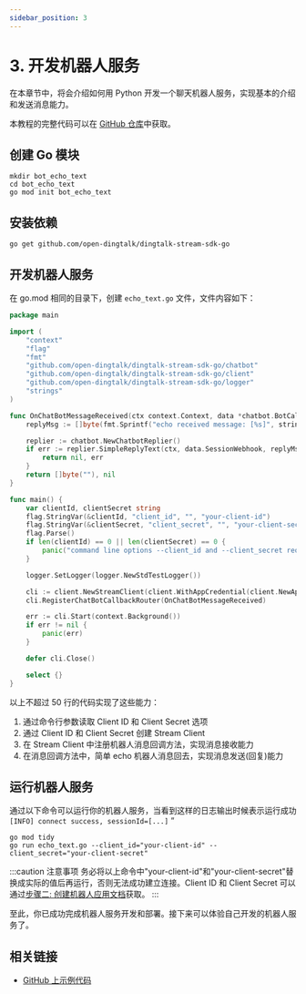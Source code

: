 ```yaml
---
sidebar_position: 3
---
```


# 3. 开发机器人服务

在本章节中，将会介绍如何用 Python 开发一个聊天机器人服务，实现基本的介绍和发送消息能力。

本教程的完整代码可以在 [GitHub 仓库](https://github.com/open-dingtalk/dingtalk-tutorial-python)中获取。

## 创建 Go 模块

```shell
mkdir bot_echo_text
cd bot_echo_text
go mod init bot_echo_text
```

## 安装依赖

```shell
go get github.com/open-dingtalk/dingtalk-stream-sdk-go
```

## 开发机器人服务

在 go.mod 相同的目录下，创建 `echo_text.go` 文件，文件内容如下：

```go title="echo_text.go" showLineNumbers
package main

import (
	"context"
	"flag"
	"fmt"
	"github.com/open-dingtalk/dingtalk-stream-sdk-go/chatbot"
	"github.com/open-dingtalk/dingtalk-stream-sdk-go/client"
	"github.com/open-dingtalk/dingtalk-stream-sdk-go/logger"
	"strings"
)

func OnChatBotMessageReceived(ctx context.Context, data *chatbot.BotCallbackDataModel) ([]byte, error) {
	replyMsg := []byte(fmt.Sprintf("echo received message: [%s]", strings.TrimSpace(data.Text.Content)))

	replier := chatbot.NewChatbotReplier()
	if err := replier.SimpleReplyText(ctx, data.SessionWebhook, replyMsg); err != nil {
		return nil, err
	}
	return []byte(""), nil
}

func main() {
	var clientId, clientSecret string
	flag.StringVar(&clientId, "client_id", "", "your-client-id")
	flag.StringVar(&clientSecret, "client_secret", "", "your-client-secret")
	flag.Parse()
	if len(clientId) == 0 || len(clientSecret) == 0 {
		panic("command line options --client_id and --client_secret required")
	}

	logger.SetLogger(logger.NewStdTestLogger())

	cli := client.NewStreamClient(client.WithAppCredential(client.NewAppCredentialConfig(clientId, clientSecret)))
	cli.RegisterChatBotCallbackRouter(OnChatBotMessageReceived)

	err := cli.Start(context.Background())
	if err != nil {
		panic(err)
	}

	defer cli.Close()

	select {}
}
```

以上不超过 50 行的代码实现了这些能力：
1. 通过命令行参数读取 Client ID 和 Client Secret 选项
2. 通过 Client ID 和 Client Secret 创建 Stream Client
3. 在 Stream Client 中注册机器人消息回调方法，实现消息接收能力
4. 在消息回调方法中，简单 echo 机器人消息回去，实现消息发送(回复)能力

## 运行机器人服务

通过以下命令可以运行你的机器人服务，当看到这样的日志输出时候表示运行成功 `[INFO] connect success, sessionId=[...]`
”

```shell
go mod tidy
go run echo_text.go --client_id="your-client-id" --client_secret="your-client-secret"
```

:::caution 注意事项
务必将以上命令中"your-client-id"和"your-client-secret"替换成实际的值后再运行，否则无法成功建立连接。Client ID 和 Client Secret 可以通过[步骤二: 创建机器人应用文档](create-bot)获取。
:::

至此，你已成功完成机器人服务开发和部署。接下来可以体验自己开发的机器人服务了。

## 相关链接

* [GitHub 上示例代码](https://github.com/open-dingtalk/dingtalk-tutorial-go)